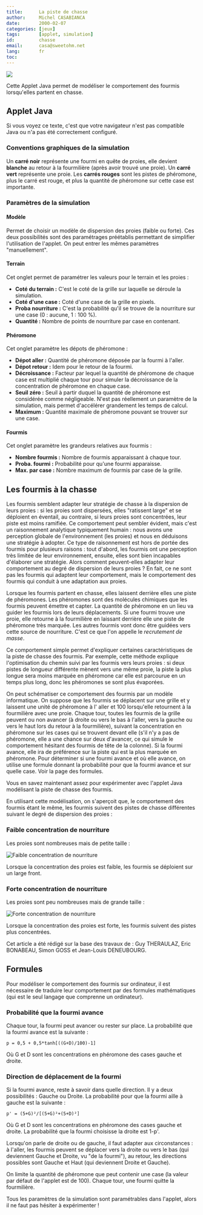 ```yaml
---
title:      La piste de chasse
author:     Michel CASABIANCA
date:       2000-02-07
categories: [jeux]
tags:       [applet, simulation]
id:         chasse
email:      casa@sweetohm.net
lang:       fr
toc:        
---
```


![](chasse.titre.png)

Cette Applet Java permet de modéliser le comportement des fourmis lorsqu'elles partent en chasse.

<!--more-->

Applet Java
-----------

<applet code="PisteFourmi.class" codebase="../java/chasse" width="300" height="250">
<p>Si vous voyez ce texte, c'est que votre navigateur n'est 
pas compatible Java ou n'a pas été correctement configuré.</p>
</applet>

### Conventions graphiques de la simulation

Un **carré noir** représente une fourmi en quête de proies, elle devient
**blanche** au retour à la fourmilière (après avoir trouvé une proie).
Un **carré vert** représente une proie. Les **carrés rouges** sont les
pistes de phéromone, plus le carré est rouge, et plus la quantité de
phéromone sur cette case est importante.

### Paramètres de la simulation

#### Modèle

Permet de choisir un modèle de dispersion des proies (faible ou forte).
Ces deux possibilités sont des paramétrages préétablis permettant de
simplifier l'utilisation de l'applet. On peut entrer les mêmes
paramètres "manuellement".

#### Terrain

Cet onglet permet de paramétrer les valeurs pour le terrain et les
proies :

-   **Coté du terrain :** C'est le coté de la grille sur laquelle se
    déroule la simulation.
-   **Coté d'une case :** Coté d'une case de la grille en pixels.
-   **Proba nourriture :** C'est la probabilité qu'il se trouve de la
    nourriture sur une case (0 : aucune, 1 : 100 %).
-   **Quantité :** Nombre de points de nourriture par case en contenant.

#### Phéromone

Cet onglet paramètre les dépots de phéromone :

-   **Dépot aller :** Quantité de phéromone déposée par la fourmi à
    l'aller.
-   **Dépot retour :** Idem pour le retour de la fourmi.
-   **Décroissance :** Facteur par lequel la quantité de phéromone de
    chaque case est multiplié chaque tour pour simuler la décroissance
    de la concentration de phéromone en chaque case.
-   **Seuil zéro :** Seuil à partir duquel la quantité de phéromone est
    considérée comme négligeable. N'est pas réellement un paramètre de
    la simulation, mais permet d'accélérer grandement les temps de
    calcul.
-   **Maximum :** Quantité maximale de phéromone pouvant se trouver sur
    une case.

#### Fourmis

Cet onglet paramètre les grandeurs relatives aux fourmis :

-   **Nombre fourmis :** Nombre de fourmis apparaissant à chaque tour.
-   **Proba. fourmi :** Probabilité pour qu'une fourmi apparaisse.
-   **Max. par case :** Nombre maximum de fourmis par case de la grille.

Les fourmis à la chasse
-----------------------

Les fourmis semblent adapter leur stratégie de chasse à la dispersion de
leurs proies : si les proies sont dispersées, elles "ratissent large" et
se déploient en éventail, au contraire, si leurs proies sont
concentrées, leur piste est moins ramifiée. Ce comportement peut sembler
évident, mais c'est un raisonnement analytique typiquement humain : nous
avons une perception globale de l'environnement (les proies) et nous en
déduisons une stratégie à adopter. Ce type de raisonnement est hors de
portée des fourmis pour plusieurs raisons : tout d'abord, les fourmis
ont une perception très limitée de leur environnement, ensuite, elles
sont bien incapables d'élaborer une stratégie. Alors comment
peuvent-elles adapter leur comportement au degré de dispersion de leurs
proies ? En fait, ce ne sont pas les fourmis qui adaptent leur
comportement, mais le comportement des fourmis qui conduit à une
adaptation aux proies.

Lorsque les fourmis partent en chasse, elles laissent derrière elles une
piste de phéromones. Les phéromones sont des molécules chimiques que les
fourmis peuvent émettre et capter. La quantité de phéromone en un lieu
va guider les fourmis lors de leurs déplacements. Si une fourmi trouve
une proie, elle retourne à la fourmilière en laissant derrière elle une
piste de phéromone très marquée. Les autres fourmis vont donc être
guidées vers cette source de nourriture. C'est ce que l'on appelle le
*recrutement de masse*.

Ce comportement simple permet d'expliquer certaines caractéristiques de
la piste de chasse des fourmis. Par exemple, cette méthode explique
l'optimisation du chemin suivi par les fourmis vers leurs proies : si
deux pistes de longueur différente mènent vers une même proie, la piste
la plus longue sera moins marquée en phéromone car elle est parcourue en
un temps plus long, donc les phéromones se sont plus évaporées.

On peut schématiser ce comportement des fourmis par un modèle
informatique. On suppose que les fourmis se déplacent sur une grille et
y laissent une unité de phéromone à l' aller et 100 lorsqu'elle
retournent à la fourmilière avec une proie. Chaque tour, toutes les
fourmis de la grille peuvent ou non avancer (à droite ou vers le bas à
l'aller, vers la gauche ou vers le haut lors du retour à la
fourmilière), suivant la concentration en phéromone sur les cases qui se
trouvent devant elle (s'il n'y a pas de phéromone, elle a une chance sur
deux d'avancer, ce qui simule le comportement hésitant des fourmis de
tête de la colonne). Si la fourmi avance, elle ira de préférence sur la
piste qui est la plus marquée en phéromone. Pour déterminer si une
fourmi avance et où elle avance, on utilise une formule donnant la
probabilité pour que la fourmi avance et sur quelle case. Voir la page
des formules.

Vous en savez maintenant assez pour expérimenter avec l'applet Java
modélisant la piste de chasse des fourmis.

En utilisant cette modélisation, on s'aperçoit que, le comportement des
fourmis étant le même, les fourmis suivent des pistes de chasse
différentes suivant le degré de dispersion des proies :

### Faible concentration de nourriture

Les proies sont nombreuses mais de petite taille :

![Faible concentration de nourriture](chasse.faible.png)

Lorsque la concentration des proies est faible, les fourmis se déploient
sur un large front.

### Forte concentration de nourriture

Les proies sont peu nombreuses mais de grande taille :

![Forte concentration de nourriture](chasse.forte.png)

Lorsque la concentration des proies est forte, les fourmis suivent des
pistes plus concentrées.

Cet article a été rédigé sur la base des travaux de : Guy THERAULAZ,
Eric BONABEAU, Simon GOSS et Jean-Louis DENEUBOURG.

Formules
--------

Pour modéliser le comportement des fourmis sur ordinateur, il est
nécessaire de traduire leur comportement par des formules mathématiques
(qui est le seul langage que comprenne un ordinateur).

### Probabilité que la fourmi avance

Chaque tour, la fourmi peut avancer ou rester sur place. La probabilité
que la fourmi avance est la suivante :

```
p = 0,5 + 0,5*tanh[((G+D)/100)-1]
```

Où G et D sont les concentrations en phéromone des cases gauche et
droite.

### Direction de déplacement de la fourmi

Si la fourmi avance, reste à savoir dans quelle direction. Il y a deux
possibilités : Gauche ou Droite. La probabilité pour que la fourmi aille
à gauche est la suivante :

```
p' = (5+G)²/[(5+G)²+(5+D)²]
```

Où G et D sont les concentrations en phéromone des cases gauche et
droite. La probabilité que la fourmi choisisse la droite est 1-p'.

Lorsqu'on parle de droite ou de gauche, il faut adapter aux
circonstances : à l'aller, les fourmis peuvent se déplacer vers la
droite ou vers le bas (qui deviennent Gauche et Droite, vu "de la
fourmi"), au retour, les directions possibles sont Gauche et Haut (qui
deviennent Droite et Gauche).

On limite la quantité de phéromone que peut contenir une case (la valeur
par défaut de l'applet est de 100). Chaque tour, une fourmi quitte la
fourmilière.

Tous les paramètres de la simulation sont paramétrables dans l'applet,
alors il ne faut pas hésiter à expérimenter !
